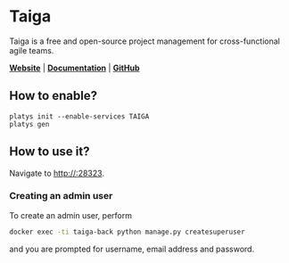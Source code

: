 # Taiga 

Taiga is a free and open-source project management for cross-functional agile teams. 

**[Website](https://taiga.io/)** | **[Documentation](https://community.taiga.io/c/learn-taiga-basic)** | **[GitHub](https://github.com/taigaio/taiga)**

## How to enable?

```
platys init --enable-services TAIGA
platys gen
```

## How to use it?

Navigate to <http://:28323>.

### Creating an admin user

To create an admin user, perform 

```bash
docker exec -ti taiga-back python manage.py createsuperuser
```

and you are prompted for username, email address and password. 